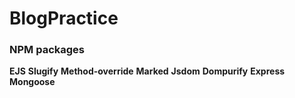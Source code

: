 # BlogPractice

### NPM packages
**EJS**
**Slugify**
**Method-override**
**Marked**
**Jsdom**
**Dompurify**
**Express**
**Mongoose**
